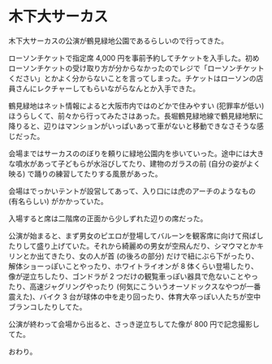 # 木下大サーカス

木下大サーカスの公演が鶴見緑地公園であるらしいので行ってきた。

ローソンチケットで指定席 4,000 円を事前予約してチケットを入手した。初めローソンチケットの受け取り方が分からなかったのでレジで「ローソンチケットください」とかよく分からないことを言ってしまった。チケットはローソンの店員さんにレクチャーしてもらいながらなんとか入手できた。

鶴見緑地はネット情報によると大阪市内ではのどかで住みやすい (犯罪率が低い) ほうらしくて、前々から行ってみたさはあった。長堀鶴見緑地線で鶴見緑地駅に降りると、辺りはマンションがいっぱいあって車がないと移動できなさそうな感じだった。

会場まではサーカスののぼりを頼りに緑地公園内を歩いていった。途中には大きな噴水があって子どもらが水浴びしてたり、建物のガラスの前 (自分の姿がよく映る) で踊りの練習してたりする風景があった。

会場はでっかいテントが設営してあって、入り口には虎のアーチのようなもの (有名らしい) がかかっていた。

入場すると席は二階席の正面から少しずれた辺りの席だった。

公演が始まると、まず男女のピエロが登場してバルーンを観客席に向けて飛ばしたりして盛り上げていた。それから綺麗めの男女が空飛んだり、シマウマとかキリンとか出てきたり、女の人が首 (の後ろの部分) だけで紐にぶら下がったり、解体ショーっぽいことやったり、ホワイトライオンが 8 体くらい登場したり、像が逆立ちしたり、ゴンドラが 2 つだけの観覧車っぽい器具で危ないことやったり、高速ジャグリングやったり (何気にこういうオーソドックスなやつが一番震えた)、バイク 3 台が球体の中を走り回ったり、体育大卒っぽい人たちが空中ブランコしたりしてた。

公演が終わって会場から出ると、さっき逆立ちしてた像が 800 円で記念撮影してた。

おわり。
